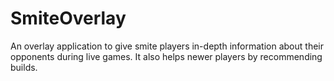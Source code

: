 # SmiteOverlay
An overlay application to give smite players in-depth information about their opponents during live games. It also helps newer players by recommending builds.
